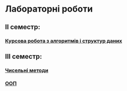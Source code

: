 # Лабораторні роботи 

## II семестр:
### [Курсова робота з алгоритмів і структур даних](https://github.com/MazurenkoNick/coursework)

## III семестр:
### [Чисельні методи](https://github.com/MazurenkoNick/NumericalMethods)
### [ООП](https://github.com/MazurenkoNick/OOP)
